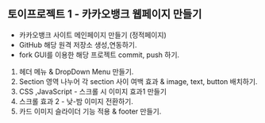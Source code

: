 ## 토이프로젝트 1 - 카카오뱅크 웹페이지 만들기
- 카카오뱅크 사이트 메인페이지 만들기 (정적페이지)
- GitHub 해당 원격 저장소 생성,연동하기.
- fork GUI를 이용한 해당 프로젝트 commit, push 하기.
1) 헤더 메뉴 & DropDown Menu 만들기.
2) Section 영역 나누어 각 section 사이 여백 효과 &
   image, text, button 배치하기.
3) CSS ,JavaScript - 스크롤 시 이미지 효과1 만들기
4) 스크롤 효과 2 - 낮-밤 이미지 전환하기.
5) 카드 이미지 슬라이더 기능 적용 & footer 만들기.